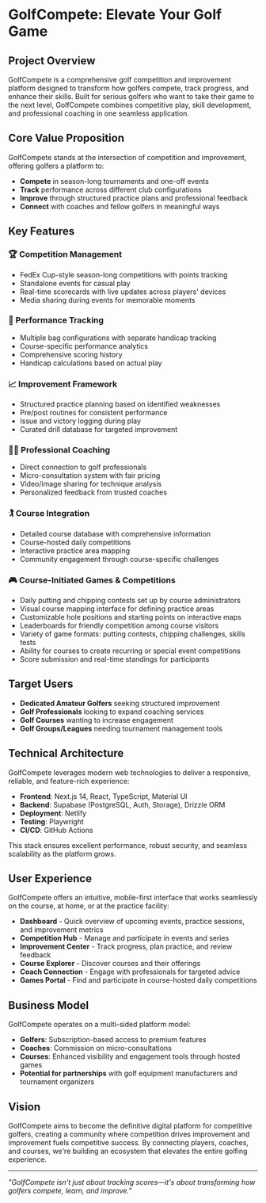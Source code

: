 # GolfCompete: Elevate Your Golf Game

## Project Overview

GolfCompete is a comprehensive golf competition and improvement platform designed to transform how golfers compete, track progress, and enhance their skills. Built for serious golfers who want to take their game to the next level, GolfCompete combines competitive play, skill development, and professional coaching in one seamless application.

## Core Value Proposition

GolfCompete stands at the intersection of competition and improvement, offering golfers a platform to:

- **Compete** in season-long tournaments and one-off events
- **Track** performance across different club configurations
- **Improve** through structured practice plans and professional feedback
- **Connect** with coaches and fellow golfers in meaningful ways

## Key Features

### 🏆 Competition Management
- FedEx Cup-style season-long competitions with points tracking
- Standalone events for casual play
- Real-time scorecards with live updates across players' devices
- Media sharing during events for memorable moments

### 🎯 Performance Tracking
- Multiple bag configurations with separate handicap tracking
- Course-specific performance analytics
- Comprehensive scoring history
- Handicap calculations based on actual play

### 📈 Improvement Framework
- Structured practice planning based on identified weaknesses
- Pre/post routines for consistent performance
- Issue and victory logging during play
- Curated drill database for targeted improvement

### 👨‍🏫 Professional Coaching
- Direct connection to golf professionals
- Micro-consultation system with fair pricing
- Video/image sharing for technique analysis
- Personalized feedback from trusted coaches

### 🏌️ Course Integration
- Detailed course database with comprehensive information
- Course-hosted daily competitions
- Interactive practice area mapping
- Community engagement through course-specific challenges

### 🎮 Course-Initiated Games & Competitions
- Daily putting and chipping contests set up by course administrators
- Visual course mapping interface for defining practice areas
- Customizable hole positions and starting points on interactive maps
- Leaderboards for friendly competition among course visitors
- Variety of game formats: putting contests, chipping challenges, skills tests
- Ability for courses to create recurring or special event competitions
- Score submission and real-time standings for participants

## Target Users

- **Dedicated Amateur Golfers** seeking structured improvement
- **Golf Professionals** looking to expand coaching services
- **Golf Courses** wanting to increase engagement
- **Golf Groups/Leagues** needing tournament management tools

## Technical Architecture

GolfCompete leverages modern web technologies to deliver a responsive, reliable, and feature-rich experience:

- **Frontend**: Next.js 14, React, TypeScript, Material UI
- **Backend**: Supabase (PostgreSQL, Auth, Storage), Drizzle ORM
- **Deployment**: Netlify
- **Testing**: Playwright
- **CI/CD**: GitHub Actions

This stack ensures excellent performance, robust security, and seamless scalability as the platform grows.

## User Experience

GolfCompete offers an intuitive, mobile-first interface that works seamlessly on the course, at home, or at the practice facility:

- **Dashboard** - Quick overview of upcoming events, practice sessions, and improvement metrics
- **Competition Hub** - Manage and participate in events and series
- **Improvement Center** - Track progress, plan practice, and review feedback
- **Course Explorer** - Discover courses and their offerings
- **Coach Connection** - Engage with professionals for targeted advice
- **Games Portal** - Find and participate in course-hosted daily competitions

## Business Model

GolfCompete operates on a multi-sided platform model:

- **Golfers**: Subscription-based access to premium features
- **Coaches**: Commission on micro-consultations
- **Courses**: Enhanced visibility and engagement tools through hosted games
- **Potential for partnerships** with golf equipment manufacturers and tournament organizers

## Vision

GolfCompete aims to become the definitive digital platform for competitive golfers, creating a community where competition drives improvement and improvement fuels competitive success. By connecting players, coaches, and courses, we're building an ecosystem that elevates the entire golfing experience.

---

*"GolfCompete isn't just about tracking scores—it's about transforming how golfers compete, learn, and improve."* 